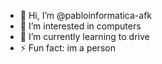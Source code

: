 - 👋 Hi, I’m @pabloinformatica-afk
- 👀 I’m interested in computers
- 🌱 I’m currently learning to drive
- ⚡ Fun fact: im a person

<!---
pabloinformatica-afk/pabloinformatica-afk is a ✨ special ✨ repository because its `README.md` (this file) appears on your GitHub profile.
You can click the Preview link to take a look at your changes.
--->
